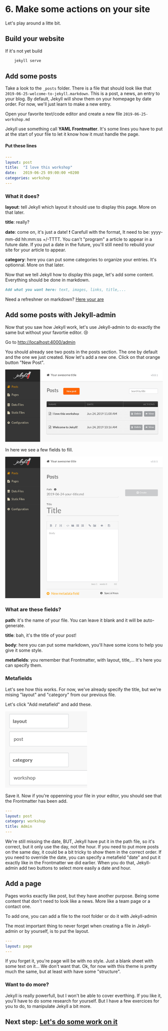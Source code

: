 # 6. Make some actions on your site

Let's play around a litte bit.

## Build your website

If it's not yet build

```bash
    jekyll serve
```

## Add some posts

Take a look to the `_posts` folder. There is a file that should look like that `2019-06-25-welcome-to-jekyll.markdown`. This is a post, a news, an entry to your blog.
By default, Jekyll will show them on your homepage by date order.
For now, we'll just learn to make a new entry.

Open your favorite text/code editor and create a new file `2019-06-25-workshop.md`

Jekyll use something call **YAML Frontmatter**. It's some lines you have to put at the start of your file to let it know how it must handle the page.

#### Put these lines

```yml
---
layout: post
title:  "I love this workshop"
date:   2019-06-25 09:00:00 +0200
categories: workshop
---
```

### What it does?

**layout**: tell Jekyll which layout it should use to display this page. More on that later.

**title**: really?

**date**: come on, it's just a date! :exclamation: Carefull with the format, It need to be: yyyy-mm-dd hh:mm:ss +/-TTTT. You can't "program" a article to appear in a future date. If you put a date in the future, you'll still need to rebuild your site for your article to appear.

**category**: here you can put some categories to organize your entries. It's optionnal. More on that later.

Now that we tell Jekyll how to display this page, let's add some content. Everything should be done in markdown.

```markdown
Add what you want here: text, images, links, title,...
```

Need a refreshner on markdown? [Here your are](https://github.com/adam-p/markdown-here/wiki/Markdown-Cheatsheet)

## Add some posts with Jekyll-admin

Now that you saw how Jekyll work, let's use Jekyll-admin to do exactly the same but without your favortie editor. :cry:

Go to [http://localhost:4000/admin](http://localhost:4000/admin)

You should already see two posts in the posts section. The one by default and the one we just created.
Now let's add a new one. Click on that orange button "New Post". 

![jekyll admin post](jekyll-admin-post.png)

In here we see a few fields to fill.

![jekyll admin post new](jekyll-admin-post-new.png)

### What are these fields?

**path**: it's the name of your file. You can leave it blank and it will be auto-generate.

**title**: bah, it's the title of your post!

**body**: here you can put some markdown, you'll have some icons to help you give it some style.

**metafields**: you remember that Frontmatter, with layout, title,... It's here you can specify them. 

### Metafields

Let's see how this works. For now, we've already specify the title, but we're mising "layout" and "category" from our previous file.

Let's click "Add metafield" and add these.

![metafields](jekyll-admin-post-meta.png)

Save it. Now if you're oppenning your file in your editor, you should see that the Frontmatter has been add.

```yml
---
layout: post
category: workshop
title: Admin
---
```

We're still missing the date, BUT, Jekyll have put it in the path file, so it's correct, but it only use the day, not the hour. If you need to put more posts on the same day, it could be a bit tricky to show them in the correct order. If you need to override the date, you can specify a metafield "date" and put it exactly like in the Frontmatter we did earlier. When you do that, Jekyll-admin add two buttons to select more easily a date and hour.

## Add a page

Pages works exactly like post, but they have another purpose. Being some content that don't need to look like a news. More like a team page or a contact one.

To add one, you can add a file to the root folder or do it with Jekyll-admin

The most important thing to never forget when creating a file in Jekyll-admin or by yourself, is to put the layout.

```yml
---
layout: page
---
```

If you forget it, you're page will be with no style. Just a blank sheet with some text on it... We don't want that. Ok, for now with this theme is pretty much the same, but at least with have some "structure".

### Want to do more?

Jekyll is really powerfull, but I won't be able to cover everthing. If you like it, you'll have to do some research for yourself. But I have a few exercices for you to do, to manipulate Jekyll a bit more.

## Next step: [Let's do some work on it](7_work.md)
